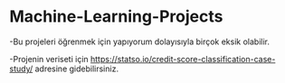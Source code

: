 # Machine-Learning-Projects
-Bu projeleri öğrenmek için yapıyorum dolayısıyla birçok eksik olabilir.

-Projenin veriseti için https://statso.io/credit-score-classification-case-study/ adresine gidebilirsiniz.
